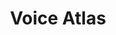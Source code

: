 ---
description: natural language processing integration with Jupyter notebook
record_last_updated: Fri, 04 Feb 2022 17:09:21 GMT
shortname: voiceatlas
title: Voice Atlas
uuid: 1bcebe26-9235-4d85-a4be-2253697e4886
website_link: https://voiceatlas.com/
---